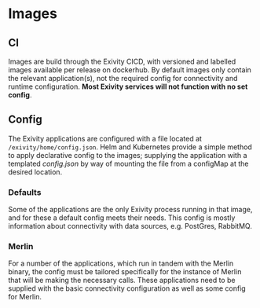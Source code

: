 # Images
## CI
Images are build through the Exivity CICD, with versioned and labelled images available per release on dockerhub. By default images only contain the relevant application(s), not the required config for connectivity and runtime configuration. __Most Exivity services will not function with no set config__.

## Config
The Exivity applications are configured with a file located at `/exivity/home/config.json`. Helm and Kubernetes provide a simple method to apply declarative config to the images; supplying the application with a templated _config.json_ by way of mounting the file from a configMap at the desired location.

### Defaults
Some of the applications are the only Exivity process running in that image, and for these a default config meets their needs. This config is mostly information about connectivity with data sources, e.g. PostGres, RabbitMQ.

### Merlin
For a number of the applications, which run in tandem with the Merlin binary, the config must be tailored specifically for the instance of Merlin that will be making the necessary calls. These applications need to be supplied with the basic connectivity configuration as well as some config for Merlin.
